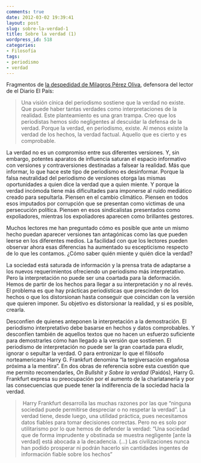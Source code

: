 ```yaml
---
comments: true
date: 2012-03-02 19:39:41
layout: post
slug: sobre-la-verdad-1
title: Sobre la verdad (1)
wordpress_id: 518
categories:
- Filosofía
tags:
- periodismo
- verdad
---
```


Fragmentos de [la despedidad de Milagros Pérez Oliva](http://elpais.com/elpais/2012/02/25/opinion/1330186967_932761.html), defensora del lector de el Diario El País:


> Una visión cínica del periodismo sostiene que la verdad no existe. Que puede haber tantas verdades como interpretaciones de la realidad. Este planteamiento es una gran trampa. Creo que los periodistas hemos sido negligentes al descuidar la defensa de la verdad. Porque la verdad, en periodismo, existe. Al menos existe la verdad de los hechos, la verdad factual. Aquello que es cierto y es comprobable.

La verdad no es un compromiso entre sus diferentes versiones. Y, sin embargo, potentes aparatos de influencia saturan el espacio informativo con versiones y contraversiones destinadas a falsear la realidad. Más que informar, lo que hace este tipo de periodismo es desinformar. Porque la falsa neutralidad del periodismo de versiones otorga las mismas oportunidades a quien dice la verdad que a quien miente. Y porque la verdad incómoda tiene más dificultades para imponerse al ruido mediático creado para sepultarla. Piensen en el cambio climático. Piensen en todos esos imputados por corrupción que se presentan como víctimas de una persecución política. Piensen en esos sindicalistas presentados como expoliadores, mientras los expoliadores aparecen como brillantes gestores.

Muchos lectores me han preguntado cómo es posible que ante un mismo hecho puedan aparecer versiones tan antagónicas como las que pueden leerse en los diferentes medios. La facilidad con que los lectores pueden observar ahora esas diferencias ha aumentado su escepticismo respecto de lo que les contamos. ¿Cómo saber quién miente y quién dice la verdad?

La sociedad está saturada de información y la prensa trata de adaptarse a los nuevos requerimientos ofreciendo un periodismo más interpretativo. Pero la interpretación no puede ser una coartada para la deformación. Hemos de partir de los hechos para llegar a su interpretación y no al revés. El problema es que hay prácticas periodísticas que prescinden de los hechos o que los distorsionan hasta conseguir que coincidan con la versión que quieren imponer. Su objetivo es distorsionar la realidad, y si es posible, crearla.

Desconfíen de quienes anteponen la interpretación a la demostración. El periodismo interpretativo debe basarse en hechos y datos comprobables. Y desconfíen también de aquellos textos que no hacen un esfuerzo suficiente para demostrarles cómo han llegado a la versión que sostienen. El periodismo de interpretación no puede ser la gran coartada para eludir, ignorar o sepultar la verdad. O para entronizar lo que el filósofo norteamericano Harry G. Frankfurt denomina “la tergiversación engañosa próxima a la mentira”. En dos obras de referencia sobre esta cuestión que me permito recomendarles, _On Bullshit y Sobre la verdad_ (Paidós), Harry G. Frankfurt expresa su preocupación por el aumento de la charlatanería y por las consecuencias que puede tener la indiferencia de la sociedad hacia la verdad.

> 
>  Harry Frankfurt desarrolla las muchas razones por las que “ninguna sociedad puede permitirse despreciar o no respetar la verdad”. La verdad tiene, desde luego, una utilidad práctica, pues necesitamos datos fiables para tomar decisiones correctas. Pero no es solo por utilitarismo por lo que hemos de defender la verdad: “Una sociedad que de forma imprudente y obstinada se muestra negligente [ante la verdad] está abocada a la decadencia. (…) Las civilizaciones nunca han podido prosperar ni podrán hacerlo sin cantidades ingentes de información fiable sobre los hechos”
